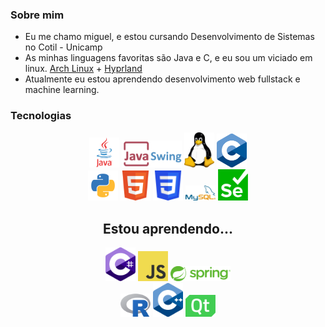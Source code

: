 ### Sobre mim

- Eu me chamo miguel, e estou cursando Desenvolvimento de Sistemas no Cotil - Unicamp
- As minhas linguagens favoritas são Java e C, e eu sou um viciado em linux. [Arch Linux](https://archlinux.org) + [Hyprland](https://hyprland.org)
- Atualmente eu estou aprendendo desenvolvimento web fullstack e machine learning.

### Tecnologias

<html>
  <div align="center">
      <img src="img/java.png" width=48px>
      <img src="img/swing.png" width=96px>
      <img src="img/tux.png" width=48px>
      <img src="img/c.png" width=48px><br>
      <img src="img/python.png" width=48px>
      <img src="img/html.png" width=48px>
      <img src="img/css.png" width=48px>
      <img src="img/mysql.png" width=48px>
      <img src="img/selenium.png" width=48px>
    </div>
  <h2 align="center">Estou aprendendo...</h2>
    <div align="center">
      <img src="img/cs.png" width=48px>
      <img src="img/js.png" width=48px>
      <img src="img/spring.png" width=96px><br>
      <img src="img/r.png" width=48px>
      <img src="img/cpp.png" width=48px>
      <img src="img/qt.png" width=48px>
    </div>
</html>

